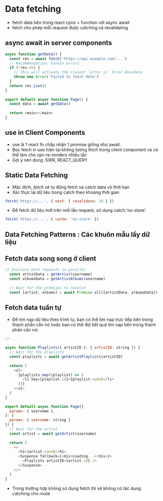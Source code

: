# Data fetching
- fetch data bên trong react cpns = function với async await
- fetch cho phép mỗi request được catching và revalidating

## async await in server components
```js
async function getData() {
  const res = await fetch('https://api.example.com/...')
  // Recommendation: handle errors
  if (!res.ok) {
    // This will activate the closest `error.js` Error Boundary
    throw new Error('Failed to fetch data')
  }
  return res.json()
}
 
export default async function Page() {
  const data = await getData()
 
  return <main></main>
}
```

## use in Client Components
- use là 1 react fn chấp nhận 1 promise giống như await.
- Bọc fetch in use hiện tại không tương thích trong client component và có thể làm cho cpn re-renders nhiều lần
- Gợi ý nên dùng :SWR, REACT_QUERY

## Static Data Fetching
- Mặc định, *fetch* sẽ tự động fetch và catch data vô thời hạn
- Xác thực lại dữ liệu trong catch theo khoảng thời gian
```js
fetch('https://...', { next: { revalidate: 10 } })
```
- Để fetch dữ liệu mới trên mối lần request, sử dụng catch:'no-store'

```js
fetch('https://...', { cache: 'no-store' })
```
## Data Fetching Patterns : Các khuôn mẫu lấy dữ liệu
## Fetch data song song ở client
```js
// Initiate both requests in parallel
  const artistData = getArtist(username)
  const albumsData = getArtistAlbums(username)
 
  // Wait for the promises to resolve
  const [artist, albums] = await Promise.all([artistData, albumsData])
```
## Fetch data tuần tự
- Để tìm nạp dữ liệu theo trình tự, bạn có thể tìm nạp trực tiếp bên trong thành phần cần nó hoặc bạn có thể đợi kết quả tìm nạp bên trong thành phần cần nó:
```js
// ...
 
async function Playlists({ artistID }: { artistID: string }) {
  // Wait for the playlists
  const playlists = await getArtistPlaylists(artistID)
 
  return (
    <ul>
      {playlists.map((playlist) => (
        <li key={playlist.id}>{playlist.name}</li>
      ))}
    </ul>
  )
}
 
export default async function Page({
  params: { username },
}: {
  params: { username: string }
}) {
  // Wait for the artist
  const artist = await getArtist(username)
 
  return (
    <>
      <h1>{artist.name}</h1>
      <Suspense fallback={<div>Loading...</div>}>
        <Playlists artistID={artist.id} />
      </Suspense>
    </>
  )
}
```
- Trong trường hợp không sử dụng fetch thì sẽ không có tác dụng catching cho route